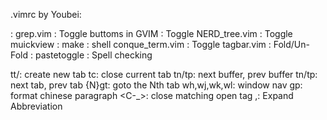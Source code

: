.vimrc by Youbei:

<F2>: grep.vim
<C-F2>: Toggle buttoms in GVIM
<F3>: Toggle NERD_tree.vim
<F4>: Toggle muickview
<F5>: make
<F6>: shell conque_term.vim
<F7>: Toggle tagbar.vim
<F8>: Fold/Un-Fold
<F9>: pastetoggle
<F11>: Spell checking

tt/<C-t>: create new tab
tc: close current tab
tn/tp: next buffer, prev buffer
tn/tp: next tab, prev tab
{N}gt: goto the Nth tab
wh,wj,wk,wl: window nav
gp: format chinese paragraph
<C-_>: close matching open tag
<C-y>,: Expand Abbreviation


